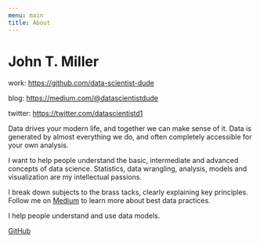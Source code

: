```yaml
---
menu: main
title: About
---
```


# John T. Miller

work: https://github.com/data-scientist-dude

blog: https://medium.com/@datascientistdude

twitter: https://twitter.com/datascientistd1

Data drives your modern life, and together we can make sense of it. Data is generated by almost everything we do, and often completely accessible for your own analysis. 

I want to help people understand the basic, intermediate and advanced concepts of data science. Statistics, data wrangling, analysis, models and visualization are my intellectual passions. 

I break down subjects to the brass tacks, clearly explaining key principles. Follow me on [Medium](https://datascientistdude.medium.com/) to learn more about best data practices.

I help people understand and use data models.

[GitHub](https://github.com/gohugoio)



